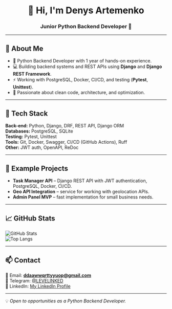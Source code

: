 <!-- Greeting -->
<h1 align="center">👋 Hi, I'm Denys Artemenko</h1>
<h3 align="center">Junior Python Backend Developer 🐍</h3>

---

## 🧠 About Me
- 📌 Python Backend Developer with 1 year of hands-on experience.
- 💻 Building backend systems and REST APIs using **Django** and **Django REST Framework**.
- ⚡ Working with PostgreSQL, Docker, CI/CD, and testing (**Pytest**, **Unittest**).
- 🚀 Passionate about clean code, architecture, and optimization.

---

## 🚀 Tech Stack
**Back-end:** Python, Django, DRF, REST API, Django ORM  
**Databases:** PostgreSQL, SQLite  
**Testing:** Pytest, Unittest  
**Tools:** Git, Docker, Swagger, CI/CD (GitHub Actions), Ruff  
**Other:** JWT auth, OpenAPI, ReDoc

---

## 📌 Example Projects
- **Task Manager API** – Django REST API with JWT authentication, PostgreSQL, Docker, CI/CD.  
- **Geo API Integration** – service for working with geolocation APIs.  
- **Admin Panel MVP** – fast implementation for small business needs.

---

## 📈 GitHub Stats
![GitHub Stats](https://github-readme-stats.vercel.app/api?username=denchikos&show_icons=true&theme=radical)  
![Top Langs](https://github-readme-stats.vercel.app/api/top-langs/?username=denchikos&layout=compact&theme=radical)

---

## 📫 Contact
📧 Email: **ddaawwqrttyyuop@gmail.com**  
💬 Telegram: [@LEVELINKED](https://t.me/LEVELINKED)  
💼 LinkedIn: [My LinkedIn Profile](https://www.linkedin.com/in/denis-artemenko-9bb84123a/?lipi=urn%3Ali%3Apage%3Ap_mwlite_my_network%3BUF9LHiGvTbSTxDigQZXX6Q%3D%3D)  

---

💡 *Open to opportunities as a Python Backend Developer.*
